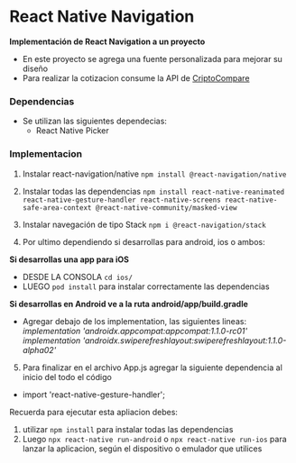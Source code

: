# React Native Navigation

**Implementación de React Navigation a un proyecto**

- En este proyecto se agrega una fuente personalizada para mejorar su diseño
- Para realizar la cotizacion consume la API de [CriptoCompare](https://min-api.cryptocompare.com/)

### Dependencias
- Se utilizan las siguientes dependecias:
    - React Native Picker

### Implementacion

1. Instalar react-navigation/native
``npm install @react-navigation/native``

2. Instalar todas las dependencias
``npm install react-native-reanimated react-native-gesture-handler react-native-screens react-native-safe-area-context @react-native-community/masked-view``

3. Instalar navegación de tipo Stack
``npm i @react-navigation/stack``

4. Por ultimo dependiendo si desarrollas para android, ios o ambos: 

**Si desarrollas una app para iOS**
- DESDE LA CONSOLA ``cd ios/``
- LUEGO ``pod install`` para instalar correctamente las dependencias

**Si desarrollas en Android ve a la ruta android/app/build.gradle**
- Agregar debajo de los implementation, las siguientes lineas:
*implementation 'androidx.appcompat:appcompat:1.1.0-rc01'*
*implementation 'androidx.swiperefreshlayout:swiperefreshlayout:1.1.0-alpha02'*

5. Para finalizar en el archivo App.js agregar la siguiente dependencia al inicio del todo el código
- import 'react-native-gesture-handler';



Recuerda para ejecutar esta apliacion debes:
1. utilizar ```npm install``` para instalar todas las dependencias
2. Luego ```npx react-native run-android``` o ```npx react-native run-ios``` para lanzar la aplicacion, según el dispositivo o emulador que utilices
